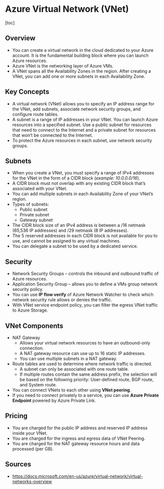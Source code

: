 # Azure Virtual Network (VNet)
[toc]
## Overview
- You can create a virtual network in the cloud dedicated to your Azure account. It is the fundamental building block where you can  launch Azure resources.
- Azure VNet is the networking layer of Azure VMs.
- A VNet spans all the Availability Zones in the region. After  creating a VNet, you can add one or more subnets in each Availability  Zone.
## Key Concepts
- A virtual network (VNet) allows you to specify an IP address range for the VNet, add subnets, associate network security groups, and configure route tables.
- A subnet is a range of IP addresses in your VNet. You can launch Azure resources into a specified subnet. Use a public subnet for resources that need to connect to the Internet and a private subnet for resources that won’t be connected to the Internet.
- To protect the Azure resources in each subnet, use network security groups.
## Subnets
- When you create a VNet, you must specify a range of IPv4 addresses for the VNet in the form of a CIDR block (*example: 10.0.0.0/16*).
- A CIDR block must not overlap with any existing CIDR block that’s associated with your VNet.
- You can add multiple subnets in each Availability Zone of your VNet’s region.
- Types of subnets:
  - Public subnet
  - Private subnet
  - Gateway subnet
- The CIDR block size of an IPv4 address is between a /16 netmask (65,536 IP addresses) and /29 netmask (8 IP addresses).
- The 5 reserved addresses in each CIDR block is not available for you to use, and cannot be assigned to any virtual machines.
- You can delegate a subnet to be used by a dedicated service.
## Security
- Network Security Groups – controls the inbound and outbound traffic of Azure resources.
- Application Security Group – allows you to define a VMs group network security policy.
- You can use **IP flow verify** of Azure Network Watcher to check which network security rule allows or denies the traffic.
- With VNet service endpoint policy, you can filter the egress VNet traffic to Azure Storage.
## VNet Components
- NAT Gateway 
  - Allows your virtual network resources to have an outbound-only connection.
  - A NAT gateway resource can use up to 16 static IP addresses.
  - You can use multiple subnets in a NAT gateway.
- Route tables are used to determine where network traffic is directed.
  - A subnet can only be associated with one route table.
  - If multiple routes contain the same address prefix, the  selection will be based on the following priority: User-defined route,  BGP route, and System route.
- You can connect VNets to each other using **VNet peering**.
- If you need to connect privately to a service, you can use **Azure Private Endpoint** powered by Azure Private Link.
## Pricing
- You are charged for the public IP address and reserved IP address inside your VNet.
- You are charged for the ingress and egress data of VNet Peering.
- You are charged for the NAT gateway resource hours and data processed (per GB).
## Sources
- https://docs.microsoft.com/en-us/azure/virtual-network/virtual-networks-overview